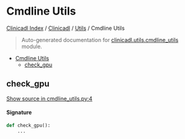 # Cmdline Utils

[Clinicadl Index](../../README.md#clinicadl-index) /
[Clinicadl](../index.md#clinicadl) /
[Utils](./index.md#utils) /
Cmdline Utils

> Auto-generated documentation for [clinicadl.utils.cmdline_utils](../../../clinicadl/utils/cmdline_utils.py) module.

- [Cmdline Utils](#cmdline-utils)
  - [check_gpu](#check_gpu)

## check_gpu

[Show source in cmdline_utils.py:4](../../../clinicadl/utils/cmdline_utils.py#L4)

#### Signature

```python
def check_gpu():
    ...
```